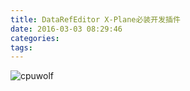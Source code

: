 ```yaml
---
title: DataRefEditor X-Plane必装开发插件
date: 2016-03-03 08:29:46
categories:
tags:
---
```



![cpuwolf](/images/data/attachment/201603/04/001838moqea2awabsewm3e.jpg)

